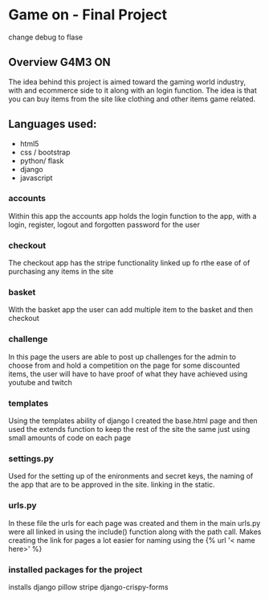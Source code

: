 # Game on - Final Project

change debug to flase
## Overview G4M3 ON
The idea behind this project is aimed toward the gaming world industry, 
with and ecommerce side to it along with an login function. The idea is 
that you can buy items from the site like clothing and other items game
related.

## Languages used:
- html5
- css / bootstrap
- python/ flask
- django
- javascript 


### accounts
Within this app the accounts app holds the login function to the app,
with a login, register, logout and forgotten password for the user

### checkout
The checkout app has the stripe functionality linked up fo rthe ease of 
of purchasing any items in the site

### basket
With the basket app the user can add multiple item to the basket and then
checkout

### challenge
In this page the users are able to post up challenges for the admin to choose
from and hold a competition on the page for some discounted items,
the user will have to have proof of what they have achieved using youtube and 
twitch

### templates
Using the templates ability of django I created the base.html page and
then used the extends function to keep the rest of the site the same just using 
small amounts of code on each page

### settings.py
Used for the setting up of the enironments and secret keys, the naming of the app
that are to be approved in the site. linking in the static.

### urls.py
In these file the urls for each page was created and them in the main urls.py were 
all linked in using the include() function along with the path call. Makes creating the link for pages a
lot easier for naming using the {% url '< name here>' %}

### installed packages for the project
installs
django
pillow
stripe
django-crispy-forms